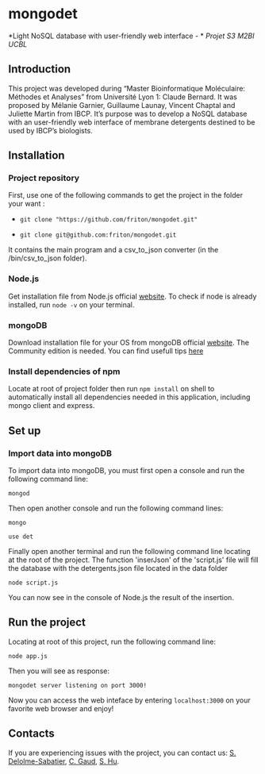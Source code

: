# mongodet
*Light NoSQL database with user-friendly web interface - *
*Projet S3 M2BI UCBL*

## Introduction

This project was developed during “Master Bioinformatique Moléculaire: Méthodes et Analyses” from Université Lyon 1: Claude Bernard. It was proposed by Mélanie Garnier, Guillaume Launay, Vincent Chaptal and Juliette Martin from IBCP. It’s purpose was to develop a NoSQL database with an user-friendly web interface of membrane detergents destined to be used by IBCP’s biologists.


## Installation

### Project repository

First, use one of the following commands to get the project in the folder your want :

- ```git clone "https://github.com/friton/mongodet.git"```


- ```git clone git@github.com:friton/mongodet.git```

It contains the main program and a csv_to_json converter (in the /bin/csv_to_json folder).

### Node.js

Get installation file from Node.js official [website](https://nodejs.org). To check if node is already installed, run `node -v` on your terminal.

### mongoDB

Download installation file for your OS from mongoDB official [website](https://www.mongodb.com/download-center?jmp=nav#community). The Community edition is needed. You can find usefull tips [here](https://docs.mongodb.com/manual/administration/install-community/) 

### Install dependencies of npm

Locate at root of project folder then run `npm install` on shell to automatically install all dependencies needed in this application, including mongo client and express.


## Set up

### Import data into mongoDB

To import data into mongoDB, you must first open a console and run the following command line:

```
mongod
```

Then open another console and run the following command lines:

```
mongo
```

```
use det
```

Finally open another terminal and run the following command line locating at the root of the project. The function 'inserJson' of the 'script.js' file will fill the database with the detergents.json file located in the data folder

```
node script.js
```
You can now see in the console of Node.js the result of the insertion.


## Run the project

Locating at root of this project, run the following command line:

```
node app.js
```

Then you will see as response:

```
mongodet server listening on port 3000!
```

Now you can access the web inteface by entering `localhost:3000` on your favorite web browser and enjoy!


## Contacts

If you are experiencing issues with the project, you can contact us: [S. Delolme-Sabatier](mailto:sebastien.delolme-sabatier@etu.univ-lyon1.fr), [C. Gaud](mailto:caroline.gaud@etu.univ-lyon1.fr), [S. Hu](mailto:shangnong.hu@etu.univ-lyon1.fr).
	
